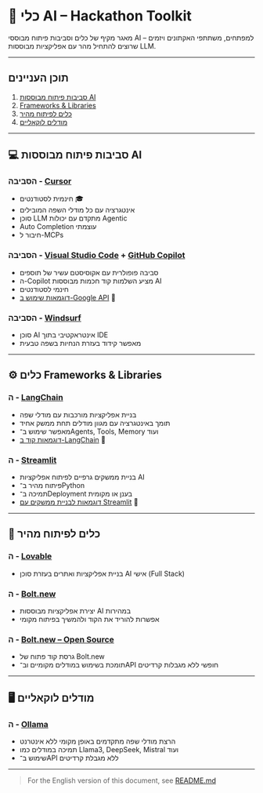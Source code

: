 # 🧰 כלי AI – Hackathon Toolkit

מאגר מקיף של כלים וסביבות פיתוח מבוססי AI – למפתחים, משתתפי האקתונים ויזמים שרוצים להתחיל מהר עם אפליקציות מבוססות LLM.


---

##  תוכן העניינים

1. [סביבות פיתוח מבוססות AI](#-סביבות-פיתוח-מבוססות-ai)
2. [Frameworks & Libraries](#-frameworks--libraries)
3. [כלים לפיתוח מהיר](#-כלים-לפיתוח-מהיר)
4. [מודלים לוקאליים](#-מודלים-לוקאליים)

---

## 💻 סביבות פיתוח מבוססות AI

### הסביבה - [Cursor](https://www.cursor.so/)

* חינמית לסטודנטים 🎓
* אינטגרציה עם כל מודלי השפה המובילים
* סוכן LLM מתקדם עם יכולות Agentic
* Auto Completion עוצמתי
* חיבור ל-MCPs

### הסביבה - [Visual Studio Code](https://code.visualstudio.com/) + [GitHub Copilot](https://github.com/features/copilot)

* סביבה פופולרית עם אקוסיסטם עשיר של תוספים
* ה-Copilot מציע השלמות קוד חכמות מבוססות AI
* חינמי לסטודנטים
* [דוגמאות שימוש ב-Google API](examples-google-api) 📂

### הסביבה - [Windsurf](https://windsurf.com/)

* סוכן AI אינטראקטיבי בתוך IDE
* מאפשר קידוד בעזרת הנחיות בשפה טבעית

---

## ⚙️ כלים Frameworks & Libraries

### ה - [LangChain](https://www.langchain.com/)

* בניית אפליקציות מורכבות עם מודלי שפה
* תומך באינטגרציה עם מגוון מודלים תחת ממשק אחיד
* מאפשר שימוש ב־Agents, Tools, Memory ועוד
* [דוגמאות קוד ב-LangChain](examples-langchain) 📂

### ה - [Streamlit](https://streamlit.io/)

* בניית ממשקים גרפיים לפיתוח אפליקציות AI
* פיתוח מהיר ב־Python
* תמיכה ב־Deployment בענן או מקומית
* [דוגמאות לבניית ממשקים עם Streamlit](examples-streamlit) 📂

---

## 🚀 כלים לפיתוח מהיר

### ה - [Lovable](https://lovable.dev/)

* בניית אפליקציות ואתרים בעזרת סוכן AI אישי (Full Stack)

### ה - [Bolt.new](https://bolt.new/)

* יצירת אפליקציות מבוססות AI במהירות
* אפשרות להוריד את הקוד ולהמשיך בפיתוח מקומי

### ה - [Bolt.new – Open Source](https://github.com/bolt/bolt)

* גרסת קוד פתוח של Bolt.new
* תומכת בשימוש במודלים מקומיים וב־API חופשי ללא מגבלות קרדיטים

---

## 🖥️ מודלים לוקאליים

### ה - [Ollama](https://ollama.com/)

* הרצת מודלי שפה מתקדמים באופן מקומי ללא אינטרנט
* תמיכה במודלים כמו Llama3, DeepSeek, Mistral ועוד
* שימוש ב־API ללא מגבלת קרדיטים

---

> For the English version of this document, see [README.md](README.md)
